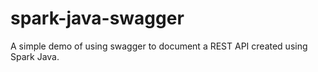 # spark-java-swagger
A simple demo of using swagger to document a REST API created using Spark Java.
